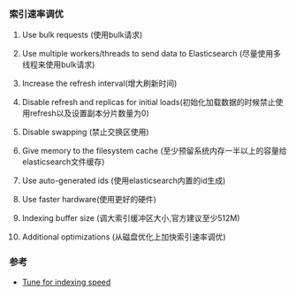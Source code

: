 ### 索引速率调优

1. Use bulk requests (使用bulk请求)

2. Use multiple workers/threads to send data to Elasticsearch (尽量使用多线程来使用bulk请求)

3. Increase the refresh interval(增大刷新时间)

4. Disable refresh and replicas for initial loads(初始化加载数据的时候禁止使用refresh以及设置副本分片数量为0)

5. Disable swapping (禁止交换区使用)

6. Give memory to the filesystem cache (至少预留系统内存一半以上的容量给elasticsearch文件缓存)

7. Use auto-generated ids (使用elasticsearch内置的id生成)

8. Use faster hardware(使用更好的硬件)

9. Indexing buffer size (调大索引缓冲区大小,官方建议至少512M)

10. Additional optimizations (从磁盘优化上加快索引速率调优)

### 参考

- [Tune for indexing speed](https://www.elastic.co/guide/en/elasticsearch/reference/current/tune-for-indexing-speed.html)